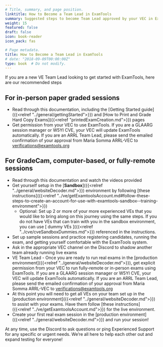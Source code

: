 ```yaml
---
# Title, summary, and page position.
linktitle: How to Become a Team Lead in ExamTools
summary: Suggested steps to become Team Lead approved by your VEC in ExamTools
weight: 15
featured: false
draft: false
icon: book-reader
icon_pack: fas

# Page metadata.
title: How to Become a Team Lead in ExamTools
# date: "2018-09-09T00:00:00Z"
type: book  # Do not modify.
---
```


If you are a new VE Team Lead looking to get started with ExamTools, here are our recommended steps

## For in-person paper graded sessions
* Read through this documentation, including the [Getting Started guide]({{<relref "../general/gettingStarted">}}) and [How to Print and Grade Hard Copy Exams]({{<relref "printedExamCreation.md">}}) pages
* Get permission from your VEC to use ExamTools.  If you are a GLAARG session manager or W5YI CVE, your VEC will update ExamTools automatically.  If you are an ARRL Team Lead, please send the emailed confirmation of your approval from Maria Somma ARRL-VEC to verifications@examtools.org

## For GradeCam, computer-based, or fully-remote sessions
* Read through this documentation and watch the videos provided
* Get yourself setup in the [**Sandbox**]({{<relref "../general/websiteDecoder.md">}}) environment by following [these instructions]({{<relref "../ve/getExamtoolsAccount.md#follow-these-steps-to-create-an-account-for-use-with-examtools-sandbox--training-environment">}})
  * Optional: Set up 2 or more of your more experienced VEs that you would like to bring along on this journey using the same steps. If you do not have VEs that can train with you in the sandbox environment, you can use [ dummy VEs ]({{<relref "../cve/cveSandboxDummies.md">}}) referenced in the instructions.
* Set up sample sessions and practice registering candidates, running the exam, and getting yourself comfortable with the ExamTools system.
* Ask in the appropriate VEC channel on the Discord to shadow another team already running live exams
* VE Team Lead - Once you are ready to run real exams in the [production environment]({{<relref "../general/websiteDecoder.md">}}), get explicit permission from your VEC to run fully-remote or in-person exams using ExamTools.  If you are a GLAARG session manager or W5YI CVE, your VEC will update ExamTools automatically.  If you are an ARRL Team Lead, please send the emailed confirmation of your approval from Maria Somma ARRL-VEC to verifications@examtools.org
* At this point you will need to get all VEs on your team set up in the [production environment]({{<relref "../general/websiteDecoder.md">}}) to assist with your exams. Have them follow [these instructions]({{<relref "../ve/getExamtoolsAccount.md">}}) for the live environment.
* Create your first real exam session in the [production environment]({{<relref "../general/websiteDecoder.md">}}) and run your session!

At any time, use the Discord to ask questions or ping Experienced Support for any specific or urgent needs. We’re all here to help each other out and expand testing for everyone!
